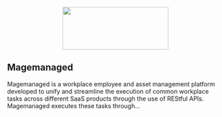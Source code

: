 <p align='center'>
  <a href='https://github.com/magemanaged'>
    <img src='https://user-images.githubusercontent.com/40064946/165388455-62700757-2e58-485f-9c35-14475e3a8d45.svg' width='70%' height='100'/>
  </a>
</p>

## Magemanaged

Magemanaged is a workplace employee and asset management platform developed to unify and streamline the execution of common workplace tasks across different SaaS products through the use of REStful APIs. Magemanaged executes these tasks through...

